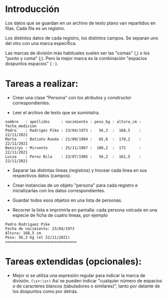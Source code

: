 # Introducción

Los datos que se guardan en un archivo de texto plano van repartidos en filas. Cada fila es un registro.

Los distintos datos de cada registro, los distintos campos. Se separan uno del otro con una marca específica.

Las marcas de división más habituales suelen ser las "comas" (,) o los "punto y coma" (;).
Pero la mejor marca es la combinación "espacios dospuntos espacios" ( : ).

# Tareas a realizar:

- Crear una clase "Persona" con los atributos y constructor correspondientes.

- Leer el archivo de texto que se suministra.
````
nombre   : apellidos     : nacimiento : peso_kg : altura_cm : fecha_medicion
Pedro    : Rodrigez Pike : 23/04/1973 :   56,3  :  168,5    : 22/11/2021
Marta    : Batiato Rueda : 21/09/1984 :   65,8  :  170,2    : 22/11/2021
Benzirpi : Mirvento      : 25/11/1967 :  100,2  :  172      : 22/11/2021
Luisa    : Perez Bila    : 23/07/1985 :   56,2  :  161,5    : 22/11/2021
````

- Separar las distintas lineas (registros) y trocear cada linea en sus respectivos datos (campos).

- Crear instancias de un objeto "persona" para cada registro e inicializarlas con los datos correspondientes.

- Guardar todos esos objetos en una lista de personas.

- Recorrer la lista e imprimirla en pantalla: cada persona volcada en una especie de ficha de cuatro lineas, por ejemplo
````
Pedro Rodriguez Pike
Fecha de nacimiento: 23/04/1973
Altura: 168,5 cm
Peso: 56,3 Kg (el 22/11/2021)
================================
````

# Tareas extendidas (opcionales):

- Mejor si se utiliza una expresión regular para indicar la marca de división. `(\s+:\s+)` Así se pueden indicar "cualquier número de espacios o de caracteres blancos (tabuladores o similares)", tanto por delante de los dospuntos como por detrás. 

